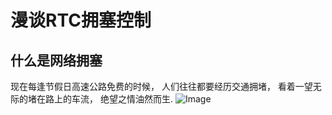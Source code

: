# 漫谈RTC拥塞控制

## 什么是网络拥塞
 现在每逢节假日高速公路免费的时候， 人们往往都要经历交通拥堵， 看着一望无际的堵在路上的车流， 绝望之情油然而生.
 ![Image](http://qqpublic.qpic.cn/qq_public/0/0-1614248353-D0DC7626B57396D75E474E9B22A5DBAA/0?fmt=jpg&size=95&h=566&w=900&ppv=1/0)
